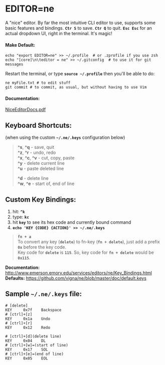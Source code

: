 # EDITOR=ne  
A "nice" editor. By far the most intuitive CLI editor to use, supports some basic features and bindings. **`Ctr S`** to save. **`Ctr Q`** to quit. **`Esc Esc`** for an actual dropdown UI, right in the terminal. It's magic!  
  
#### Make Default:  
```  
echo "export EDITOR=ne" >> ~/.profile  # or .zprofile if you use zsh  
echo "[core]\n\teditor = ne" >> ~/.gitconfig  # to use it for git messages  
```  
Restart the terminal, or type **`source ~/.profile`** then you'll be able to do:  
```  
ne myFile.txt # to edit stuff  
git commit # to commit, as usual, but without having to use Vim  
```  
  
#### Documentation:  
[NiceEditorDocs.pdf](https://github.com/paulshorey/notes/raw/b3a1b95c4ebd57301a28c5b25ae9520d3735e44d/files/linked/NiceEditorDocs.pdf)  
  
## Keyboard Shortcuts:  
(when using the custom **`~/.ne/.keys`** configuration below)  
  
> **^s**, **^q** - save, quit  
> **^z**, **^r**  - undo, redo  
> **^x**, **^c**, **^v**  - cut, copy, paste  
> **^y**  - delete current line  
> **^u**  - paste deleted line  
>  
> **^d** - delete line  
> **^w**, **^e** - start of, end of line  
  
## Custom Key Bindings:  
1. hit: **`^k`**  
2. type: **`kc`**  
3. hit **`key`** to see its hex code and currently bound command  
4. **`echo 'KEY {CODE} {ACTION}' >> ~/.ne/.keys`**  
  
> **`fn + a`**  
> To convert any key (**`delete`**) to fn-key (**`fn + delete`**), just add a prefix **`0x`** before the key code.  
> Key code for **`delete`** is **`115`**. So, key code for **`fn + delete`** would be **`0x115`**.  
  
**Documentation:** http://www.emerson.emory.edu/services/editors/ne/Key_Bindings.html  
**Defaults:** https://github.com/vigna/ne/blob/master/doc/default.keys​  
  
## Sample **`~/.ne/.keys`** file:  
  
    # [delete]  
    KEY     0x7f    Backspace  
    # [ctrl]+[z]  
    KEY     0x1a    Undo  
    # [ctrl]+[r]  
    KEY     0x12    Redo  
  
    # [ctrl]+[d](delete line)  
    KEY     0x04    DL  
    # [ctrl]+[w]=(start of line)  
    KEY     0x17    SOL  
    # [ctrl]+[e]=(end of line)  
    KEY     0x05    EOL  
